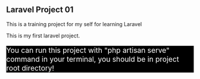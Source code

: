 ## Laravel Project 01

<p>This is a training project for my self for learning Laravel</p>
<p>This is my first laravel project.</p>
<p style="font-size: 1.2rem; background-color: black; color: white;">You can run this project with "php artisan serve" command in your terminal, you should be in project root directory!</p>
